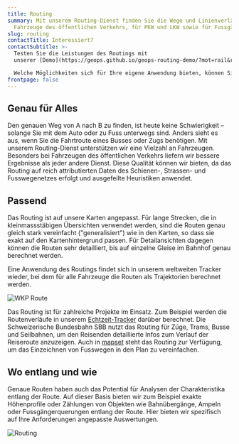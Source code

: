 ```yaml
---
title: Routing
summary: Mit unserem Routing-Dienst finden Sie die Wege und Linien­­verläufe für
  Fahrzeuge des öffentlichen Ver­kehrs, für PKW und LKW sowie für Fuss­gänger.
slug: routing
contactTitle: Interessiert?
contactSubtitle: >-
  Testen Sie die Leistungen des Routings mit
  unserer [Demo](https://geops.github.io/geops-routing-demo/?mot=rail&resolve-hops=false&via=!ea8f400924c27e0a%7C!df7a9a3dec3a3960&x=979136.73&y=5881128.6&z=8.132015913583293).\

  Welche Möglichkeiten sich für Ihre eigene Anwendung bieten, können Sie auch in unserem [Developer Portal](https://developer.geops.io/) erkunden.
frontpage: false
---
```

## Genau für Alles

Den genauen Weg von A nach B zu finden, ist heute keine Schwierigkeit – solange Sie mit dem Auto oder zu Fuss unterwegs sind. Anders sieht es aus, wenn Sie die Fahrtroute eines Busses oder Zugs benötigen. Mit unserem Routing-Dienst unterstützen wir eine Vielzahl an Fahrzeugen. Besonders bei Fahrzeugen des öffentlichen Verkehrs liefern wir bessere Ergebnisse als jeder andere Dienst. Diese Qualität können wir bieten, da das Routing auf reich attributierten Daten des Schienen-, Strassen- und Fusswegenetzes erfolgt und ausgefeilte Heuristiken anwendet. 

## Passend

Das Routing ist auf unsere Karten angepasst. Für lange Strecken, die in kleinmassstäbigen Übersichten verwendet werden, sind die Routen genau gleich stark vereinfacht ("generalisiert") wie in den Karten, so dass sie exakt auf den Kartenhintergrund passen. Für Detailansichten dagegen können die Routen sehr detailliert, bis auf einzelne Gleise im Bahnhof genau berechnet werden.

Eine Anwendung des Routings findet sich in unserem weltweiten Tracker wieder, bei dem für alle Fahrzeuge die Routen als Trajektorien berechnet werden.

![WKP Route](/images/solution/routing/wkp2.png "WKP Route")

Das Routing ist für zahlreiche Projekte im Einsatz. Zum Beispiel werden die Routenverläufe in unserem [Echtzeit-Tracker](https://maps2.trafimage.ch/ch.sbb.netzkarte?baselayers=ch.sbb.netzkarte,ch.sbb.netzkarte.dark,ch.sbb.netzkarte.luftbild.group,ch.sbb.netzkarte.landeskarte,ch.sbb.netzkarte.landeskarte.grau&lang=de&layers=ch.sbb.puenktlichkeit-all&x=925472&y=5920000&z=9) darüber berechnet. Die Schweizerische Bundesbahn SBB nutzt das Routing für Züge, Trams, Busse und Seilbahnen, um den Reisenden detaillierte Infos zum Verlauf der Reiseroute anzuzeigen. Auch in [mapset](https://mapset.io/) steht das Routing zur Verfügung, um das Einzeichnen von Fusswegen in den Plan zu vereinfachen.

## Wo entlang und wie

Genaue Routen haben auch das Potential für Analysen der Charakteristika entlang der Route. Auf dieser Basis bieten wir zum Beispiel exakte Höhenprofile oder Zählungen von Objekten wie Bahnübergänge, Ampeln oder Fussgängerquerungen entlang der Route. Hier bieten wir spezifisch auf Ihre Anforderungen angepasste Auswertungen.

![Routing](/images/solution/routing/Hoehenprofil.png "Routing")